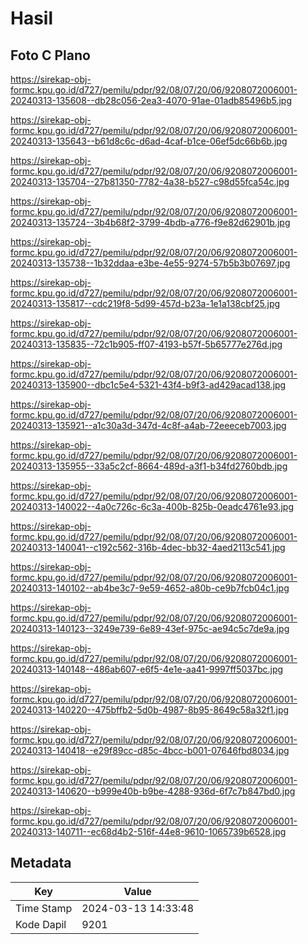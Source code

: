 # Hasil

## Foto C Plano

https://sirekap-obj-formc.kpu.go.id/d727/pemilu/pdpr/92/08/07/20/06/9208072006001-20240313-135608--db28c056-2ea3-4070-91ae-01adb85496b5.jpg

https://sirekap-obj-formc.kpu.go.id/d727/pemilu/pdpr/92/08/07/20/06/9208072006001-20240313-135643--b61d8c6c-d6ad-4caf-b1ce-06ef5dc66b6b.jpg

https://sirekap-obj-formc.kpu.go.id/d727/pemilu/pdpr/92/08/07/20/06/9208072006001-20240313-135704--27b81350-7782-4a38-b527-c98d55fca54c.jpg

https://sirekap-obj-formc.kpu.go.id/d727/pemilu/pdpr/92/08/07/20/06/9208072006001-20240313-135724--3b4b68f2-3799-4bdb-a776-f9e82d62901b.jpg

https://sirekap-obj-formc.kpu.go.id/d727/pemilu/pdpr/92/08/07/20/06/9208072006001-20240313-135738--1b32ddaa-e3be-4e55-9274-57b5b3b07697.jpg

https://sirekap-obj-formc.kpu.go.id/d727/pemilu/pdpr/92/08/07/20/06/9208072006001-20240313-135817--cdc219f8-5d99-457d-b23a-1e1a138cbf25.jpg

https://sirekap-obj-formc.kpu.go.id/d727/pemilu/pdpr/92/08/07/20/06/9208072006001-20240313-135835--72c1b905-ff07-4193-b57f-5b65777e276d.jpg

https://sirekap-obj-formc.kpu.go.id/d727/pemilu/pdpr/92/08/07/20/06/9208072006001-20240313-135900--dbc1c5e4-5321-43f4-b9f3-ad429acad138.jpg

https://sirekap-obj-formc.kpu.go.id/d727/pemilu/pdpr/92/08/07/20/06/9208072006001-20240313-135921--a1c30a3d-347d-4c8f-a4ab-72eeeceb7003.jpg

https://sirekap-obj-formc.kpu.go.id/d727/pemilu/pdpr/92/08/07/20/06/9208072006001-20240313-135955--33a5c2cf-8664-489d-a3f1-b34fd2760bdb.jpg

https://sirekap-obj-formc.kpu.go.id/d727/pemilu/pdpr/92/08/07/20/06/9208072006001-20240313-140022--4a0c726c-6c3a-400b-825b-0eadc4761e93.jpg

https://sirekap-obj-formc.kpu.go.id/d727/pemilu/pdpr/92/08/07/20/06/9208072006001-20240313-140041--c192c562-316b-4dec-bb32-4aed2113c541.jpg

https://sirekap-obj-formc.kpu.go.id/d727/pemilu/pdpr/92/08/07/20/06/9208072006001-20240313-140102--ab4be3c7-9e59-4652-a80b-ce9b7fcb04c1.jpg

https://sirekap-obj-formc.kpu.go.id/d727/pemilu/pdpr/92/08/07/20/06/9208072006001-20240313-140123--3249e739-6e89-43ef-975c-ae94c5c7de9a.jpg

https://sirekap-obj-formc.kpu.go.id/d727/pemilu/pdpr/92/08/07/20/06/9208072006001-20240313-140148--486ab607-e6f5-4e1e-aa41-9997ff5037bc.jpg

https://sirekap-obj-formc.kpu.go.id/d727/pemilu/pdpr/92/08/07/20/06/9208072006001-20240313-140220--475bffb2-5d0b-4987-8b95-8649c58a32f1.jpg

https://sirekap-obj-formc.kpu.go.id/d727/pemilu/pdpr/92/08/07/20/06/9208072006001-20240313-140418--e29f89cc-d85c-4bcc-b001-07646fbd8034.jpg

https://sirekap-obj-formc.kpu.go.id/d727/pemilu/pdpr/92/08/07/20/06/9208072006001-20240313-140620--b999e40b-b9be-4288-936d-6f7c7b847bd0.jpg

https://sirekap-obj-formc.kpu.go.id/d727/pemilu/pdpr/92/08/07/20/06/9208072006001-20240313-140711--ec68d4b2-516f-44e8-9610-1065739b6528.jpg


## Metadata

| Key        | Value               |
| ---------- | ------------------- |
| Time Stamp | 2024-03-13 14:33:48 |
| Kode Dapil | 9201                |




